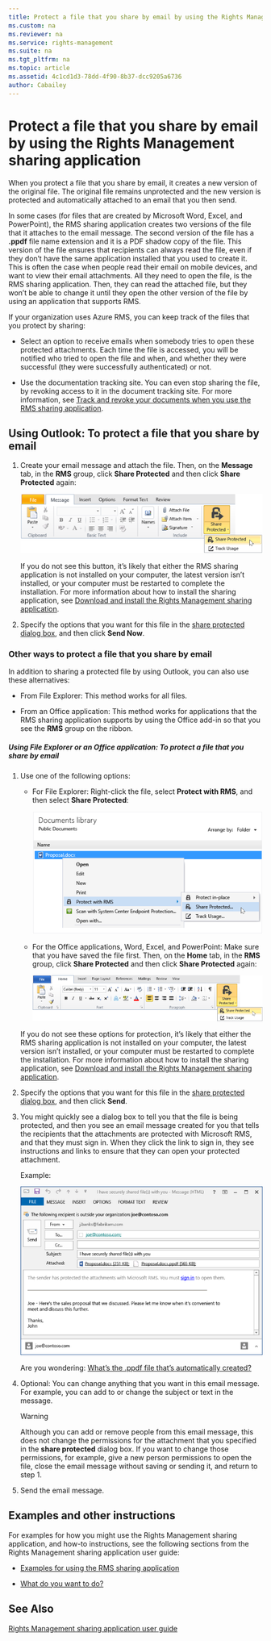 ```yaml
---
title: Protect a file that you share by email by using the Rights Management sharing application
ms.custom: na
ms.reviewer: na
ms.service: rights-management
ms.suite: na
ms.tgt_pltfrm: na
ms.topic: article
ms.assetid: 4c1cd1d3-78dd-4f90-8b37-dcc9205a6736
author: Cabailey
---
```

# Protect a file that you share by email by using the Rights Management sharing application
When you protect a file that you share by email, it creates a new version of the original file. The original file remains unprotected and the new version is protected and automatically attached to an email that you then send.

In some cases (for files that are created by Microsoft Word, Excel, and PowerPoint), the RMS sharing application creates two versions of the file that it attaches to the email message. The second version of the file has a **.ppdf** file name extension and it is a PDF shadow copy of the file. This version of the file ensures that recipients can always read the file, even if they don’t have the same application installed that you used to create it. This is often the case when people read their email on mobile devices, and want to view their email attachments. All they need to open the file, is the RMS sharing application. Then, they can read the attached file, but they won’t be able to change it until they open the other version of the file by using an application that supports RMS.

If your organization uses Azure RMS, you can keep track of the files that you protect by sharing:

-   Select an option to receive emails when somebody tries to open these protected attachments. Each time the file is accessed, you will be notified who tried to open the file and when, and whether they were successful (they were successfully authenticated) or not.

-   Use the documentation tracking site. You can even stop sharing the file, by revoking access to it in the document tracking site. For more information, see [Track and revoke your documents when you use the RMS sharing application](../Topic/Track_and_revoke_your_documents_when_you_use_the_RMS_sharing_application.md).

## Using Outlook: To protect a file that you share by email

1.  Create your email message and attach the file. Then, on the **Message** tab, in the **RMS** group, click **Share Protected** and then click **Share Protected** again:

    ![](../Image/ADRMS_MSRMSApp_SP_OutlookToolbar.png)

    If you do not see this button, it’s likely that either the RMS sharing application is not installed on your computer, the latest version isn’t installed, or your computer must be restarted to complete the installation. For more information about how to install the sharing application, see [Download and install the Rights Management sharing application](../Topic/Download_and_install_the_Rights_Management_sharing_application.md).

2.  Specify the options that you want for this file in the [share protected dialog box](http://technet.microsoft.com/library/dn574738.aspx), and then click **Send Now**.

### Other ways to protect a file that you share by email
In addition to sharing a protected file by using Outlook, you can also use these alternatives:

-   From File Explorer: This method works for all files.

-   From an Office application: This method works for applications that the RMS sharing application supports by using the Office add-in so that you see the **RMS** group on the ribbon.

##### Using File Explorer or an Office application: To protect a file that you share by email

1.  Use one of the following options:

    -   For File Explorer: Right-click the file, select **Protect with RMS**, and then select **Share Protected**:

        ![](../Image/ADRMS_MSRMSApp_ShareProtectedMenu.png)

    -   For the Office applications, Word, Excel, and PowerPoint: Make sure that you have saved the file first. Then, on the **Home** tab, in the **RMS** group, click **Share Protected** and then click **Share Protected** again:

        ![](../Image/ADRMS_MSRMSApp_SP_OfficeToolbar.png)

    If you do not see these options for protection, it’s likely that either the RMS sharing application is not installed on your computer, the latest version isn’t installed, or your computer must be restarted to complete the installation. For more information about how to install the sharing application, see [Download and install the Rights Management sharing application](../Topic/Download_and_install_the_Rights_Management_sharing_application.md).

2.  Specify the options that you want for this file in the [share protected dialog box](http://technet.microsoft.com/library/dn574738.aspx), and then click **Send**.

3.  You might quickly see a dialog box to tell you that the file is being protected, and then you see an email message created for you that tells the recipients that the attachments are protected with Microsoft RMS, and that they must sign in. When they click the link to sign in, they see instructions and links to ensure that they can open your protected attachment.

    Example:

    ![](../Image/ADRMS_MSRMSApp_EmailMessage.PNG)

    Are you wondering: [What’s the .ppdf file that’s automatically created?](../Topic/Dialog_box_options_for_the_Rights_Management_sharing_application.md#BKMK_PPDF)

4.  Optional: You can change anything that you want in this email message. For example, you can add to or change the subject or text in the message.

    > [!WARNING]
    > Although you can add or remove people from this email message, this does not change the permissions for the attachment that you specified in the **share protected** dialog box. If you want to change those permissions, for example, give a new person permissions to open the file, close the email message without saving or sending it, and return to step 1.

5.  Send the email message.

## Examples and other instructions
For examples for how you might use the Rights Management sharing application, and how-to instructions, see the following sections from the Rights Management sharing application user guide:

-   [Examples for using the RMS sharing application](../Topic/Rights_Management_sharing_application_user_guide.md#BKMK_SharingExamples)

-   [What do you want to do?](../Topic/Rights_Management_sharing_application_user_guide.md#BKMK_SharingInstructions)

## See Also
[Rights Management sharing application user guide](../Topic/Rights_Management_sharing_application_user_guide.md)

